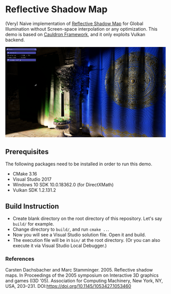 # Reflective Shadow Map
(Very) Naive implementation of [Reflective Shadow Map](https://dl.acm.org/doi/10.1145/1053427.1053460) for Global Illumination without Screen-space interpolation or any optimization. This demo is based on [Cauldron Framework](https://github.com/GPUOpen-LibrariesAndSDKs/Cauldron), and it only exploits Vulkan backend.

![RSM](https://github.com/whatevermarch/rsm/raw/main/screenshot.png)

## Prerequisites
The following packages need to be installed in order to run this demo.
- CMake 3.16
- Visual Studio 2017
- Windows 10 SDK 10.0.18362.0 (for DirectXMath)
- Vulkan SDK 1.2.131.2

## Build Instruction
- Create blank directory on the root directory of this repository. Let's say `build/` for example.
- Change directory to `build/`, and run `cmake ..`.
- Now you will see a Visual Studio solution file. Open it and build.
- The execution file will be in `bin/` at the root directory. (Or you can also execute it via Visual Studio Local Debugger.)

### References
Carsten Dachsbacher and Marc Stamminger. 2005. Reflective shadow maps. In Proceedings of the 2005 symposium on Interactive 3D graphics and games (I3D '05). Association for Computing Machinery, New York, NY, USA, 203–231. DOI:https://doi.org/10.1145/1053427.1053460
